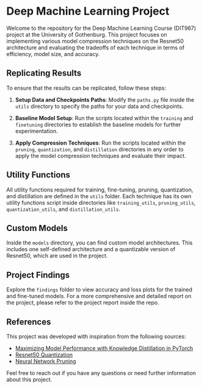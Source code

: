 # Deep Machine Learning Project

Welcome to the repository for the Deep Machine Learning Course (DIT967) project at the University of Gothenburg. This project focuses on implementing various model compression techniques on the Resnet50 architecture and evaluating the tradeoffs of each technique in terms of efficiency, model size, and accuracy.

## Replicating Results

To ensure that the results can be replicated, follow these steps:

1. **Setup Data and Checkpoints Paths**: Modify the `paths.py` file inside the `utils` directory to specify the paths for your data and checkpoints.

2. **Baseline Model Setup**: Run the scripts located within the `training` and `finetuning` directories to establish the baseline models for further experimentation.

3. **Apply Compression Techniques**: Run the scripts located within the `pruning`, `quantization`, and `distillation` directories in any order to apply the model compression techniques and evaluate their impact.

## Utility Functions

All utility functions required for training, fine-tuning, pruning, quantization, and distillation are defined in the `utils` folder. Each technique has its own utility functions script inside directories like `training_utils`, `pruning_utils`, `quantization_utils`, and `distillation_utils`.

## Custom Models

Inside the `models` directory, you can find custom model architectures. This includes one self-defined architecture and a quantizable version of Resnet50, which are used in the project.

## Project Findings

Explore the `findings` folder to view accuracy and loss plots for the trained and fine-tuned models. For a more comprehensive and detailed report on the project, please refer to the project report inside the repo.
 

## References

This project was developed with inspiration from the following sources:
- [Maximizing Model Performance with Knowledge Distillation in PyTorch](https://medium.com/artificialis/maximizing-model-performance-with-knowledge-distillation-in-pytorch-12b3960a486a)
- [Resnet50 Quantization](https://github.com/zanvari/resnet50-quantization)
- [Neural Network Pruning](https://github.com/arjun-majumdar/Neural_Network_Pruning)

Feel free to reach out if you have any questions or need further information about this project.
